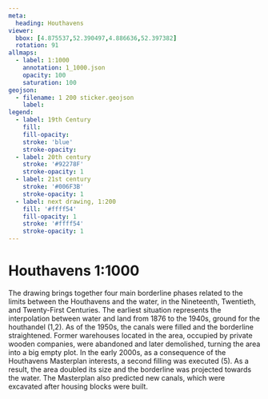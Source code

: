 ```yaml
---
meta:
  heading: Houthavens
viewer:
  bbox: [4.875537,52.390497,4.886636,52.397382]
  rotation: 91
allmaps:
  - label: 1:1000
    annotation: 1_1000.json
    opacity: 100
    saturation: 100
geojson:
  - filename: 1 200 sticker.geojson
    label: 
legend:
  - label: 19th Century
    fill:
    fill-opacity:
    stroke: 'blue'
    stroke-opacity:
  - label: 20th century
    stroke: '#92278F'
    stroke-opacity: 1
  - label: 21st century
    stroke: '#006F3B'
    stroke-opacity: 1
  - label: next drawing, 1:200
    fill: '#ffff54'
    fill-opacity: 1
    stroke: '#ffff54'
    stroke-opacity: 1
---
```

# Houthavens 1:1000
The drawing brings together four main borderline phases related to the limits between the Houthavens and the water, in the Nineteenth, Twentieth, and Twenty-First Centuries. The earliest situation represents the interpolation between water and land from 1876 to the 1940s, ground for the houthandel (1,2). As of the 1950s, the canals were filled and the borderline straightened. Former warehouses located in the area, occupied by private wooden companies, were abandoned and later demolished, turning the area into a big empty plot. In the early 2000s, as a consequence of the Houthavens Masterplan interests, a second filling was executed (5). As a result, the area doubled its size and the borderline was projected towards the water. The Masterplan also predicted new canals, which were excavated after housing blocks were built.